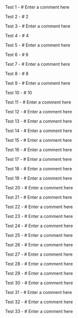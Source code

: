 Test 1 - # Enter a comment here

Test 2 - # 2

Test 3 - # Enter a comment here

Test 4 - # 4

Test 5 - # Enter a comment here

Test 6 - # 6

Test 7 - # Enter a comment here

Test 8 - # 8

Test 9 - # Enter a comment here

Test 10 - # 10

Test 11 - # Enter a comment here

Test 12 - # Enter a comment here

Test 13 - # Enter a comment here

Test 14 - # Enter a comment here

Test 15 - # Enter a comment here

Test 16 - # Enter a comment here

Test 17 - # Enter a comment here

Test 18 - # Enter a comment here

Test 19 - # Enter a comment here

Test 20 - # Enter a comment here

Test 21 - # Enter a comment here

Test 22 - # Enter a comment here

Test 23 - # Enter a comment here

Test 24 - # Enter a comment here

Test 25 - # Enter a comment here

Test 26 - # Enter a comment here

Test 27 - # Enter a comment here

Test 28 - # Enter a comment here

Test 29 - # Enter a comment here

Test 30 - # Enter a comment here

Test 31 - # Enter a comment here

Test 32 - # Enter a comment here

Test 33 - # Enter a comment here
